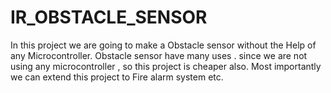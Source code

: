 # IR_OBSTACLE_SENSOR
In this project we are going to make a Obstacle sensor without the Help of any Microcontroller. Obstacle sensor have many uses . since we are not using any microcontroller , so this project is cheaper also. Most importantly we can extend this project to Fire alarm system etc. 
